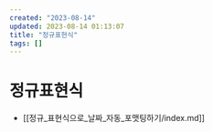 ```yaml
---
created: "2023-08-14"
updated: 2023-08-14 01:13:07
title: "정규표현식"
tags: []
---
```


# 정규표현식

- [[정규_표현식으로_날짜_자동_포맷팅하기/index.md]]

